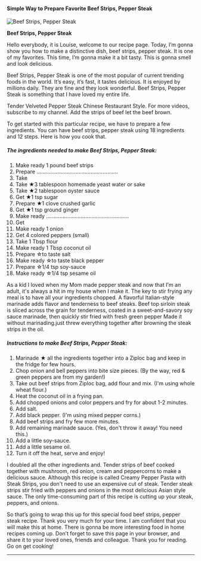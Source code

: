             

#### Simple Way to Prepare Favorite Beef Strips, Pepper Steak

![Beef Strips, Pepper Steak](https://img-global.cpcdn.com/recipes/2619023_35a6c064dc4eef8b/751x532cq70/beef-strips-pepper-steak-recipe-main-photo.jpg)

**Beef Strips, Pepper Steak**

Hello everybody, it is Louise, welcome to our recipe page. Today, I’m gonna show you how to make a distinctive dish, beef strips, pepper steak. It is one of my favorites. This time, I’m gonna make it a bit tasty. This is gonna smell and look delicious.

Beef Strips, Pepper Steak is one of the most popular of current trending foods in the world. It’s easy, it’s fast, it tastes delicious. It is enjoyed by millions daily. They are fine and they look wonderful. Beef Strips, Pepper Steak is something that I have loved my entire life.

Tender Velveted Pepper Steak Chinese Restaurant Style. For more videos, subscribe to my channel. Add the strips of beef let the beef brown.

To get started with this particular recipe, we have to prepare a few ingredients. You can have beef strips, pepper steak using 18 ingredients and 12 steps. Here is how you cook that.

##### The ingredients needed to make Beef Strips, Pepper Steak:

1.  Make ready 1 pound beef strips
2.  Prepare ………………………………………………
3.  Take <Marinade Ingredients>
4.  Take ★3 tablespoon homemade yeast water or sake
5.  Take ★2 tablespoon oyster sauce
6.  Get ★1 tsp sugar
7.  Prepare ★1 clove crushed garlic
8.  Get ★1 tsp ground ginger
9.  Make ready ……………………………………………….
10.  Get <Other Ingredients>
11.  Make ready 1 onion
12.  Get 4 colored peppers (small)
13.  Take 1 Tbsp flour
14.  Make ready 1 Tbsp coconut oil
15.  Prepare ☆to taste salt
16.  Make ready ☆to taste black pepper
17.  Prepare ☆1/4 tsp soy-sauce
18.  Make ready ☆1/4 tsp sesame oil

As a kid I loved when my Mom made pepper steak and now that I'm an adult, it's always a hit in my house when I make it. The key to stir frying any meal is to have all your ingredients chopped. A flavorful Italian-style marinade adds flavor and tenderness to beef steaks. Beef top sirloin steak is sliced across the grain for tenderness, coated in a sweet-and-savory soy sauce marinade, then quickly stir fried with fresh green pepper Made it without marinading.just threw everything together after browning the steak strips in the oil.

##### Instructions to make Beef Strips, Pepper Steak:

1.  Marinade ★ all the ingredients together into a Ziploc bag and keep in the fridge for few hours.
2.  Chop onion and bell peppers into bite size pieces. (By the way, red & green peppers are from my garden!)
3.  Take out beef strips from Ziploc bag, add flour and mix. (I'm using whole wheat flour.)
4.  Heat the coconut oil in a frying pan.
5.  Add chopped onions and color peppers and fry for about 1-2 minutes.
6.  Add salt.
7.  Add black pepper. (I'm using mixed pepper corns.)
8.  Add beef strips and fry few more minutes.
9.  Add remaining marinade sauce. (Yes, don't throw it away! You need this.)
10.  Add a little soy-sauce.
11.  Add a little sesame oil.
12.  Turn it off the heat, serve and enjoy!

I doubled all the other ingredients and. Tender strips of beef cooked together with mushroom, red onion, cream and peppercorns to make a delicious sauce. Although this recipe is called Creamy Pepper Pasta with Steak Strips, you don't need to use an expensive cut of steak. Tender steak strips stir fried with peppers and onions in the most delicious Asian style sauce. The only time-consuming part of this recipe is cutting up your steak, peppers, and onions.

So that’s going to wrap this up for this special food beef strips, pepper steak recipe. Thank you very much for your time. I am confident that you will make this at home. There is gonna be more interesting food in home recipes coming up. Don’t forget to save this page in your browser, and share it to your loved ones, friends and colleague. Thank you for reading. Go on get cooking!

* * *
